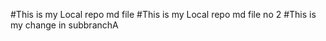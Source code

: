 

#This is my Local repo md file
#This is my Local repo md file no 2
#This is my change in subbranchA